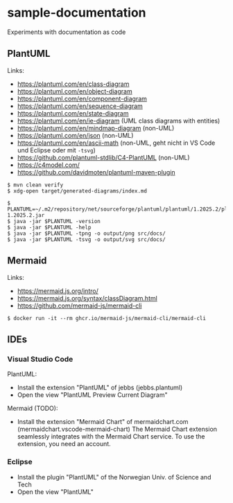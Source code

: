 
# sample-documentation

Experiments with documentation as code

## PlantUML

Links:

- https://plantuml.com/en/class-diagram
- https://plantuml.com/en/object-diagram
- https://plantuml.com/en/component-diagram
- https://plantuml.com/en/sequence-diagram
- https://plantuml.com/en/state-diagram
- https://plantuml.com/en/ie-diagram (UML class diagrams with entities)
- https://plantuml.com/en/mindmap-diagram (non-UML)
- https://plantuml.com/en/json (non-UML)
- https://plantuml.com/en/ascii-math (non-UML, geht nicht in VS Code und Eclipse oder mit `-tsvg`)
- https://github.com/plantuml-stdlib/C4-PlantUML (non-UML)
- https://c4model.com/
- https://github.com/davidmoten/plantuml-maven-plugin

~~~
$ mvn clean verify
$ xdg-open target/generated-diagrams/index.md

$ PLANTUML=~/.m2/repository/net/sourceforge/plantuml/plantuml/1.2025.2/plantuml-1.2025.2.jar
$ java -jar $PLANTUML -version
$ java -jar $PLANTUML -help
$ java -jar $PLANTUML -tpng -o output/png src/docs/
$ java -jar $PLANTUML -tsvg -o output/svg src/docs/
~~~

## Mermaid

Links:

- https://mermaid.js.org/intro/
- https://mermaid.js.org/syntax/classDiagram.html
- https://github.com/mermaid-js/mermaid-cli

~~~
$ docker run -it --rm ghcr.io/mermaid-js/mermaid-cli/mermaid-cli
~~~

## IDEs

### Visual Studio Code

PlantUML:

- Install the extension "PlantUML" of jebbs (jebbs.plantuml)
- Open the view "PlantUML Preview Current Diagram"

Mermaid (TODO):

- Install the extension "Mermaid Chart" of mermaidchart.com (mermaidchart.vscode-mermaid-chart)
  The Mermaid Chart extension seamlessly integrates with the Mermaid Chart service.
  To use the extension, you need an account. 

### Eclipse

- Install the plugin "PlantUML" of the Norwegian Univ. of Science and Tech
- Open the view "PlantUML"
